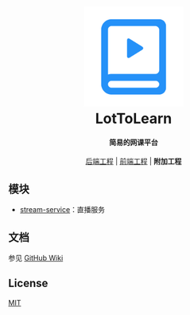<h1 align="center">
  <img src="https://github.com/fredtanxo/lottolearn-web/raw/master/course-app/public/logo-web.png" alt="LotToLearn" width="200" />
  <br>LotToLearn</br>
</h1>

<h4  align="center">简易的网课平台</h4>

<p align="center">
  <a href="https://github.com/fredtanxo/lottolearn-service">后端工程</a> | <a href="https://github.com/fredtanxo/lottolearn-web">前端工程</a> | <b>附加工程</b>
</p>


## 模块

* [stream-service](https://github.com/fredtanxo/lottolearn-other/tree/master/stream-service)：直播服务

## 文档

参见 [GitHub Wiki](https://github.com/fredtanxo/lottolearn-other/wiki)

## License

[MIT](https://github.com/fredtanxo/lottolearn-other/blob/master/LICENSE)

